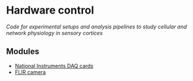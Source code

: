 # Hardware control

*Code for experimental setups and analysis pipelines to study cellular and network physiology in sensory cortices*

## Modules

- [National Instruments DAQ cards](NIdaq/README.md)
- [FLIR camera](FLIRcamera/README.md)
